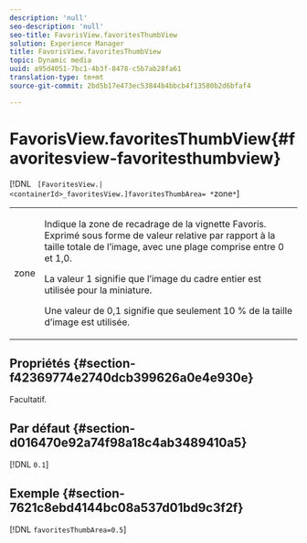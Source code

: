 ```yaml
---
description: 'null'
seo-description: 'null'
seo-title: FavorisView.favoritesThumbView
solution: Experience Manager
title: FavorisView.favoritesThumbView
topic: Dynamic media
uuid: a95d4051-7bc1-4b3f-8478-c5b7ab28fa61
translation-type: tm+mt
source-git-commit: 2bd5b17e473ec53844b4bbcb4f13580b2d6bfaf4

---
```



# FavorisView.favoritesThumbView{#favoritesview-favoritesthumbview}

[!DNL ` [FavoritesView.|<containerId>_favoritesView.]favoritesThumbArea= *`zone`*`]

<table id="table_2B109D2F91E64B5382B31921C3780FA5"> 
 <tbody> 
  <tr> 
   <td colname="col1"> <p><span class="codeph"><span class="varname"> zone</span></span> </p> </td> 
   <td colname="col2"> <p> Indique la zone de recadrage de la vignette Favoris. Exprimé sous forme de valeur relative par rapport à la taille totale de l’image, avec une plage comprise entre <span class="codeph"> 0</span> et <span class="codeph"> 1,0</span>. </p> <p>La valeur <span class="codeph"> 1</span> signifie que l’image du cadre entier est utilisée pour la miniature. </p> <p>Une valeur de <span class="codeph"> 0,1</span> signifie que seulement 10 % de la taille d’image est utilisée. </p> </td> 
  </tr> 
 </tbody> 
</table>

## Propriétés {#section-f42369774e2740dcb399626a0e4e930e}

Facultatif.

## Par défaut {#section-d016470e92a74f98a18c4ab3489410a5}

[!DNL `0.1`]

## Exemple {#section-7621c8ebd4144bc08a537d01bd9c3f2f}

[!DNL `favoritesThumbArea=0.5`]
